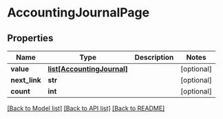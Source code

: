 # AccountingJournalPage

## Properties
Name | Type | Description | Notes
------------ | ------------- | ------------- | -------------
**value** | [**list[AccountingJournal]**](AccountingJournal.md) |  | [optional] 
**next_link** | **str** |  | [optional] 
**count** | **int** |  | [optional] 

[[Back to Model list]](../README.md#documentation-for-models) [[Back to API list]](../README.md#documentation-for-api-endpoints) [[Back to README]](../README.md)


